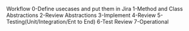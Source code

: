 Workflow
0-Define usecases and put them in Jira
1-Method and Class Abstractions
2-Review Abstractions
3-Implement
4-Review
5-Testing(Unit/Integration/Ent to End)
6-Test Review
7-Operational
